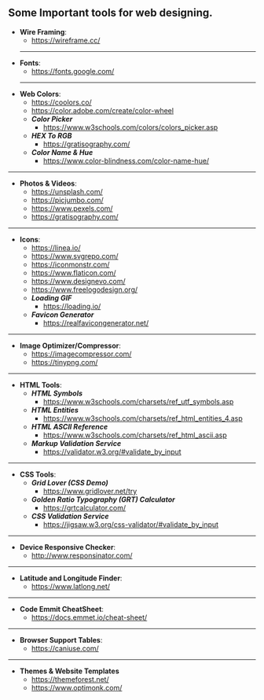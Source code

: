 ## Some Important tools for web designing.

- **Wire Framing**:
  - https://wireframe.cc/
  ---
- **Fonts**:
  - https://fonts.google.com/
  ---
- **Web Colors**:
  - https://coolors.co/
  - https://color.adobe.com/create/color-wheel
  - ***Color Picker***
    - https://www.w3schools.com/colors/colors_picker.asp
  - ***HEX To RGB***
    - https://gratisography.com/
  - ***Color Name & Hue***
    - https://www.color-blindness.com/color-name-hue/
---
- **Photos & Videos**:
  - https://unsplash.com/
  - https://picjumbo.com/
  - https://www.pexels.com/
  - https://gratisography.com/
---
- **Icons**:
  - https://linea.io/
  - https://www.svgrepo.com/
  - https://iconmonstr.com/ 
  - https://www.flaticon.com/
  - https://www.designevo.com/
  - https://www.freelogodesign.org/
  - ***Loading GIF***
    - https://loading.io/
  - ***Favicon Generator***
    - https://realfavicongenerator.net/
---  
- **Image Optimizer/Compressor**:
  - https://imagecompressor.com/
  - https://tinypng.com/  
---
- **HTML Tools**:
  - ***HTML Symbols***
    - https://www.w3schools.com/charsets/ref_utf_symbols.asp
  - ***HTML Entities***
    - https://www.w3schools.com/charsets/ref_html_entities_4.asp
  - ***HTML ASCII Reference***
    - https://www.w3schools.com/charsets/ref_html_ascii.asp
  - ***Markup Validation Service***
    - https://validator.w3.org/#validate_by_input    
---
- **CSS Tools**:
  - ***Grid Lover (CSS Demo)***
    - https://www.gridlover.net/try
  - ***Golden Ratio Typography (GRT) Calculator*** 
    - https://grtcalculator.com/
  - ***CSS Validation Service***
    - https://jigsaw.w3.org/css-validator/#validate_by_input
---
- **Device Responsive Checker**:
  - http://www.responsinator.com/
  
 ---
- **Latitude and Longitude Finder**:
  - https://www.latlong.net/
---
- **Code Emmit CheatSheet**:
  - https://docs.emmet.io/cheat-sheet/
----
- **Browser Support Tables**:
  - https://caniuse.com/
----
- **Themes & Website Templates**
  - https://themeforest.net/
  - https://www.optimonk.com/
